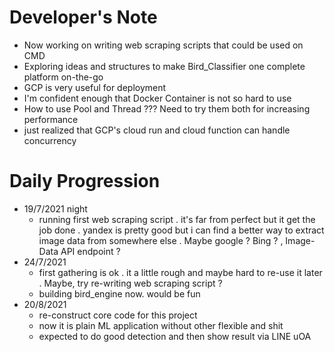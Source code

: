 # Developer's Note
- Now working on writing web scraping scripts that could be used on CMD
- Exploring ideas and structures to make Bird_Classifier one complete platform on-the-go
- GCP is very useful for deployment
- I'm confident enough that Docker Container is not so hard to use
- How to use Pool and Thread ??? Need to try them both for increasing performance
- just realized that GCP's cloud run and cloud function can handle concurrency

# Daily Progression
- 19/7/2021 night
    - running first web scraping script . it's far from perfect but it get the job done . yandex is pretty good but i can find a better way to extract image data from somewhere else . Maybe google ? Bing ? , Image-Data API endpoint ?
- 24/7/2021 
    - first gathering is ok . it a little rough and maybe hard to re-use it later . Maybe, try re-writing web scraping script ?
    - building bird_engine now. would be fun
- 20/8/2021
    - re-construct core code for this project
    - now it is plain ML application without other flexible and shit
    - expected to do good detection and then show result via LINE uOA